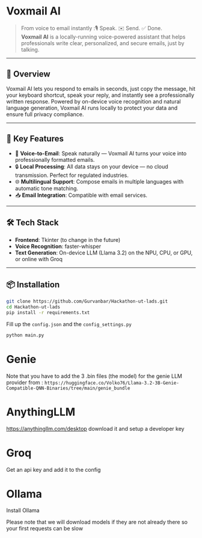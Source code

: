 # Voxmail AI

> From voice to email instantly :🎙️ Speak. ✉️ Send. ✅ Done.  
**Voxmail AI** is a locally-running voice-powered assistant that helps professionals write clear, personalized, and secure emails, just by talking.

---

## 🚀 Overview

<p>Voxmail AI lets you respond to emails in seconds, just copy the message, hit your keyboard shortcut, speak your reply, and instantly see a professionally written response. Powered by on-device voice recognition and natural language generation, Voxmail AI runs locally to protect your data and ensure full privacy compliance.

---

## 🧠 Key Features

- 🎤 **Voice-to-Email**: Speak naturally — Voxmail AI turns your voice into professionally formatted emails.
- 🔒 **Local Processing**: All data stays on your device — no cloud transmission. Perfect for regulated industries.
- 🌐 **Multilingual Support**: Compose emails in multiple languages with automatic tone matching.
- 📥 **Email Integration**: Compatible with email services.

---

## 🛠️ Tech Stack

- **Frontend**: Tkinter (to change in the future)
- **Voice Recognition**: faster-whisper
- **Text Generation**: On-device LLM (Llama 3.2) on the NPU, CPU, or GPU, or online with Groq

---

## 📦 Installation

```bash
git clone https://github.com/Gurvanbar/Hackathon-ut-lads.git
cd Hackathon-ut-lads
pip install -r requirements.txt
```
Fill up the `config.json` and the `config_settings.py`
```bash
python main.py
```

# Genie
Note that you have to add the 3 .bin files (the model) for the genie LLM provider from : `https://huggingface.co/Volko76/Llama-3.2-3B-Genie-Compatible-QNN-Binaries/tree/main/genie_bundle`

# AnythingLLM
https://anythingllm.com/desktop download it and setup a developer key

# Groq
Get an api key and add it to the config

# Ollama
Install Ollama

Please note that we will download models if they are not already there so your first requests can be slow
